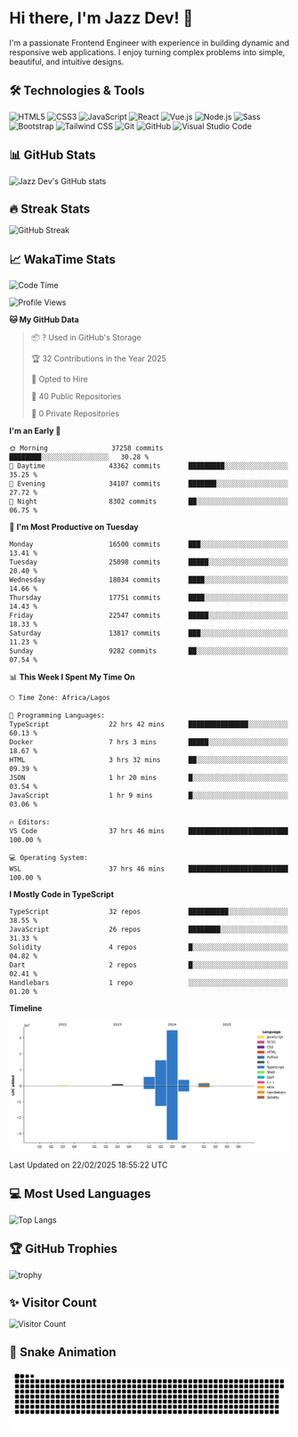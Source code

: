 # Hi there, I'm Jazz Dev! 👋

I'm a passionate Frontend Engineer with experience in building dynamic and responsive web applications. I enjoy turning complex problems into simple, beautiful, and intuitive designs.

## 🛠️ Technologies & Tools

![HTML5](https://img.shields.io/badge/-HTML5-E34F26?style=flat-square&logo=html5&logoColor=white)
![CSS3](https://img.shields.io/badge/-CSS3-1572B6?style=flat-square&logo=css3)
![JavaScript](https://img.shields.io/badge/-JavaScript-F7DF1E?style=flat-square&logo=javascript&logoColor=black)
![React](https://img.shields.io/badge/-React-61DAFB?style=flat-square&logo=react)
![Vue.js](https://img.shields.io/badge/-Vue.js-4FC08D?style=flat-square&logo=vue.js&logoColor=white)
![Node.js](https://img.shields.io/badge/-Node.js-339933?style=flat-square&logo=node.js&logoColor=white)
![Sass](https://img.shields.io/badge/-Sass-CC6699?style=flat-square&logo=sass&logoColor=white)
![Bootstrap](https://img.shields.io/badge/-Bootstrap-563D7C?style=flat-square&logo=bootstrap)
![Tailwind CSS](https://img.shields.io/badge/-Tailwind%20CSS-38B2AC?style=flat-square&logo=tailwind-css&logoColor=white)
![Git](https://img.shields.io/badge/-Git-F05032?style=flat-square&logo=git&logoColor=white)
![GitHub](https://img.shields.io/badge/-GitHub-181717?style=flat-square&logo=github)
![Visual Studio Code](https://img.shields.io/badge/-Visual%20Studio%20Code-007ACC?style=flat-square&logo=visual-studio-code)

## 📊 GitHub Stats

![Jazz Dev's GitHub stats](https://github-readme-stats.vercel.app/api?username=TheJazzDev&show_icons=true&theme=radical)

## 🔥 Streak Stats

![GitHub Streak](https://github-readme-streak-stats.herokuapp.com/?user=TheJazzDev&theme=radical)

## 📈 WakaTime Stats

<!--START_SECTION:waka-->
![Code Time](http://img.shields.io/badge/Code%20Time-2%2C750%20hrs%2039%20mins-blue)

![Profile Views](http://img.shields.io/badge/Profile%20Views-46-blue)

**🐱 My GitHub Data** 

> 📦 ? Used in GitHub's Storage 
 > 
> 🏆 32 Contributions in the Year 2025
 > 
> 💼 Opted to Hire
 > 
> 📜 40 Public Repositories 
 > 
> 🔑 0 Private Repositories 
 > 
**I'm an Early 🐤** 

```text
🌞 Morning                37258 commits       ████████░░░░░░░░░░░░░░░░░   30.28 % 
🌆 Daytime                43362 commits       █████████░░░░░░░░░░░░░░░░   35.25 % 
🌃 Evening                34107 commits       ███████░░░░░░░░░░░░░░░░░░   27.72 % 
🌙 Night                  8302 commits        ██░░░░░░░░░░░░░░░░░░░░░░░   06.75 % 
```
📅 **I'm Most Productive on Tuesday** 

```text
Monday                   16500 commits       ███░░░░░░░░░░░░░░░░░░░░░░   13.41 % 
Tuesday                  25098 commits       █████░░░░░░░░░░░░░░░░░░░░   20.40 % 
Wednesday                18034 commits       ████░░░░░░░░░░░░░░░░░░░░░   14.66 % 
Thursday                 17751 commits       ████░░░░░░░░░░░░░░░░░░░░░   14.43 % 
Friday                   22547 commits       █████░░░░░░░░░░░░░░░░░░░░   18.33 % 
Saturday                 13817 commits       ███░░░░░░░░░░░░░░░░░░░░░░   11.23 % 
Sunday                   9282 commits        ██░░░░░░░░░░░░░░░░░░░░░░░   07.54 % 
```


📊 **This Week I Spent My Time On** 

```text
🕑︎ Time Zone: Africa/Lagos

💬 Programming Languages: 
TypeScript               22 hrs 42 mins      ███████████████░░░░░░░░░░   60.13 % 
Docker                   7 hrs 3 mins        █████░░░░░░░░░░░░░░░░░░░░   18.67 % 
HTML                     3 hrs 32 mins       ██░░░░░░░░░░░░░░░░░░░░░░░   09.39 % 
JSON                     1 hr 20 mins        █░░░░░░░░░░░░░░░░░░░░░░░░   03.54 % 
JavaScript               1 hr 9 mins         █░░░░░░░░░░░░░░░░░░░░░░░░   03.06 % 

🔥 Editors: 
VS Code                  37 hrs 46 mins      █████████████████████████   100.00 % 

💻 Operating System: 
WSL                      37 hrs 46 mins      █████████████████████████   100.00 % 
```

**I Mostly Code in TypeScript** 

```text
TypeScript               32 repos            ██████████░░░░░░░░░░░░░░░   38.55 % 
JavaScript               26 repos            ████████░░░░░░░░░░░░░░░░░   31.33 % 
Solidity                 4 repos             █░░░░░░░░░░░░░░░░░░░░░░░░   04.82 % 
Dart                     2 repos             █░░░░░░░░░░░░░░░░░░░░░░░░   02.41 % 
Handlebars               1 repo              ░░░░░░░░░░░░░░░░░░░░░░░░░   01.20 % 
```



**Timeline**

![Lines of Code chart](https://raw.githubusercontent.com/TheJazzDev/TheJazzDev/main/assets/bar_graph.png)


 Last Updated on 22/02/2025 18:55:22 UTC
<!--END_SECTION:waka-->

## 💻 Most Used Languages

![Top Langs](https://github-readme-stats.vercel.app/api/top-langs/?username=TheJazzDev&layout=compact&theme=radical)

## 🏆 GitHub Trophies

![trophy](https://github-profile-trophy.vercel.app/?username=TheJazzDev&theme=radical)

## ✨ Visitor Count

![Visitor Count](https://komarev.com/ghpvc/?username=TheJazzDev&color=blue)

## 🐍 Snake Animation

![GitHub Snake Animation](https://github.com/TheJazzDev/TheJazzDev/blob/output/github-contribution-grid-snake.svg)

